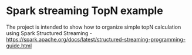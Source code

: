 # Spark streaming TopN example

The project is intended to show how to organize simple topN calculation using Spark Structured Streaming - https://spark.apache.org/docs/latest/structured-streaming-programming-guide.html